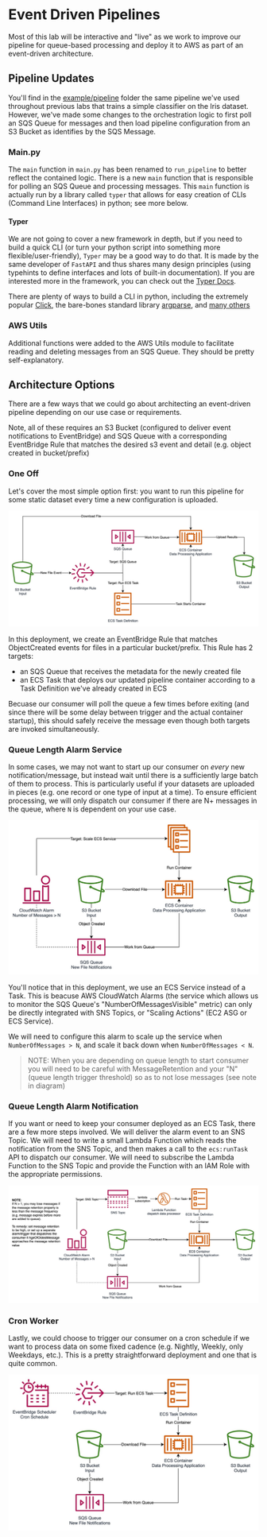 # Event Driven Pipelines

Most of this lab will be interactive and "live" as we work to improve our pipeline for queue-based processing and deploy it to AWS as part of an event-driven architecture.

## Pipeline Updates

You'll find in the [example/pipeline](./example/pipeline/) folder the same pipeline we've used throughout previous labs that trains a simple classifier on the Iris dataset. However, we've made some changes to the orchestration logic to first poll an SQS Queue for messages and then load pipeline configuration from an S3 Bucket as identifies by the SQS Message.

### Main.py

The `main` function in `main.py` has been renamed to `run_pipeline` to better reflect the contained logic. There is a new `main` function that is responsible for polling an SQS Queue and processing messages. This `main` function is actually run by a library called `typer` that allows for easy creation of CLIs (Command Line Interfaces) in python; see more below.

#### Typer

We are not going to cover a new framework in depth, but if you need to build a quick CLI (or turn your python script into something more flexible/user-friendly), `Typer` may be a good way to do that. It is made by the same developer of `FastAPI` and thus shares many design principles (using typehints to define interfaces and lots of built-in documentation). If you are interested more in the framework, you can check out the [Typer Docs](https://typer.tiangolo.com/).

There are plenty of ways to build a CLI in python, including the extremely popular [Click](https://click.palletsprojects.com/), the bare-bones standard library [argparse](https://docs.python.org/3/library/argparse.html), and [many others](https://docs.python-guide.org/scenarios/cli)

### AWS Utils

Additional functions were added to the AWS Utils module to facilitate reading and deleting messages from an SQS Queue. They should be pretty self-explanatory.

## Architecture Options

There are a few ways that we could go about architecting an event-driven pipeline depending on our use case or requirements.

Note, all of these requires an S3 Bucket (configured to deliver event notifications to EventBridge) and SQS Queue with a corresponding EventBridge Rule that matches the desired s3 event and detail (e.g. object created in bucket/prefix)

### One Off

Let's cover the most simple option first: you want to run this pipeline for some static dataset every time a new configuration is uploaded.

![EventBridge](imgs/diagrams-EventBridge.jpg)

In this deployment, we create an EventBridge Rule that matches ObjectCreated events for files in a particular bucket/prefix. This Rule has 2 targets:

- an SQS Queue that receives the metadata for the newly created file
- an ECS Task that deploys our updated pipeline container according to a Task Definition we've already created in ECS

Becuase our consumer will poll the queue a few times before exiting (and since there will be some delay between trigger and the actual container startup), this should safely receive the message even though both targets are invoked simultaneously.

### Queue Length Alarm Service

In some cases, we may not want to start up our consumer on _every_ new notification/message, but instead wait until there is a sufficiently large batch of them to process. This is particularly useful if your datasets are uploaded in pieces (e.g. one record or one type of input at a time). To ensure efficient processing, we will only dispatch our consumer if there are N+ messages in the queue, where `N` is dependent on your use case.

![Queue Length Alarm Service](imgs/diagrams-QueueLengthAlarmService.jpg)

You'll notice that in this deployment, we use an ECS Service instead of a Task. This is beacuse AWS CloudWatch Alarms (the service which allows us to monitor the SQS Queue's "NumberOfMessagesVisible" metric) can only be directly integrated with SNS Topics, or "Scaling Actions" (EC2 ASG or ECS Service).

We will need to configure this alarm to scale up the service when `NumberOfMessages > N`, and scale it back down when `NumberOfMessages < N`.

> NOTE: When you are depending on queue length to start consumer you will need to be careful with MessageRetention and your "N" (queue length trigger threshold) so as to not lose messages (see note in diagram)

### Queue Length Alarm Notification

If you want or need to keep your consumer deployed as an ECS Task, there are a few more steps involved. We will deliver the alarm event to an SNS Topic. We will need to write a small Lambda Function which reads the notification from the SNS Topic, and then makes a call to the `ecs:runTask` API to dispatch our consumer. We will need to subscribe the Lambda Function to the SNS Topic and provide the Function with an IAM Role with the appropriate permissions.

![Queue Length Alarm Notification](imgs/diagrams-QueueLengthAlarmNotificationTask.jpg)

### Cron Worker

Lastly, we could choose to trigger our consumer on a cron schedule if we want to process data on some fixed cadence (e.g. Nightly, Weekly, only Weekdays, etc.). This is a pretty straightforward deployment and one that is quite common.

![Cron Worker](imgs/diagrams-CronWorker.jpg)

